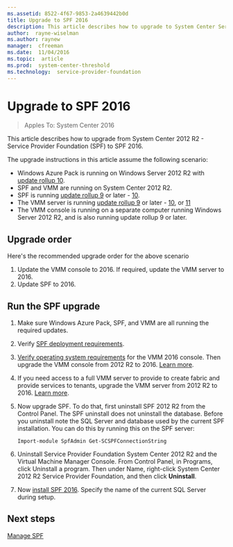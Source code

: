 ```yaml
---
ms.assetid: 8522-4f67-9853-2a4639442b0d
title: Upgrade to SPF 2016
description: This article describes how to upgrade to System Center Service Provider Foundation (SPF) 2016
author:  rayne-wiselman
ms.author: raynew
manager:  cfreeman
ms.date:  11/04/2016
ms.topic:  article
ms.prod:  system-center-threshold
ms.technology:  service-provider-foundation
---
```


# Upgrade to SPF 2016
>Apples To: System Center 2016

This article describes how to upgrade from System Center 2012 R2 - Service Provider Foundation (SPF)  to SPF 2016.

The upgrade instructions in this article assume the following scenario:

- Windows Azure Pack is running on Windows Server 2012 R2 with [update rollup 10](https://support.microsoft.com/kb/3158609).
- SPF and VMM are running on System Center 2012 R2.
- SPF is running [update rollup 9](https://support.microsoft.com/en-us/kb/3133705) or later - [10](https://support.microsoft.com/kb/3147172).
- The VMM server is running [update rollup 9](https://support.microsoft.com/kb/3129784) or later - [10](https://support.microsoft.com/kb/3147167), or [11](https://support.microsoft.com/kb/3184831)
- The VMM console is running on a separate computer running Windows Server 2012 R2, and is also running update rollup 9 or later.

## Upgrade order

Here's the recommended upgrade order for the above scenario

1. Update the VMM console to 2016. If required, update the VMM server to 2016.
2. Update SPF to 2016.


## Run the SPF upgrade

1. Make sure Windows Azure Pack, SPF, and VMM are all running the required updates.
2. Verify [SPF deployment requirements](deploy-spf.md#before-you-begin).
3. [Verify operating system requirements](https://technet.microsoft.com/system-center-docs/system-requirements/client-operating-system-compatibility) for the VMM 2016 console. Then upgrade the VMM console from 2012 R2 to 2016. [Learn more](../deploy/deploy-install-console.md).
4. If you need access to a full VMM server to provide to create fabric and provide services to tenants, upgrade the VMM server from 2012 R2 to 2016. [Learn more](../deploy/deploy-upgrade.md).
5. Now upgrade SPF. To do that, first uninstall SPF 2012 R2 from the Control Panel.  The SPF uninstall does not uninstall the database. Before you uninstall note the SQL Server and database used by the current SPF installation. You can do this by running this on the SPF server:

    ``Import-module SpfAdmin
    Get-SCSPFConnectionString``

6. Uninstall Service Provider Foundation System Center 2012 R2 and the Virtual Machine Manager Console.
From Control Panel, in Programs, click Uninstall a program. Then under Name, right-click System Center 2012 R2 Service Provider Foundation, and then click **Uninstall**.
7. Now [install SPF 2016](deploy-spf.md). Specify the name of the current SQL Server during setup.


## Next steps

[Manage SPF](../manage/manage-spf.md)
